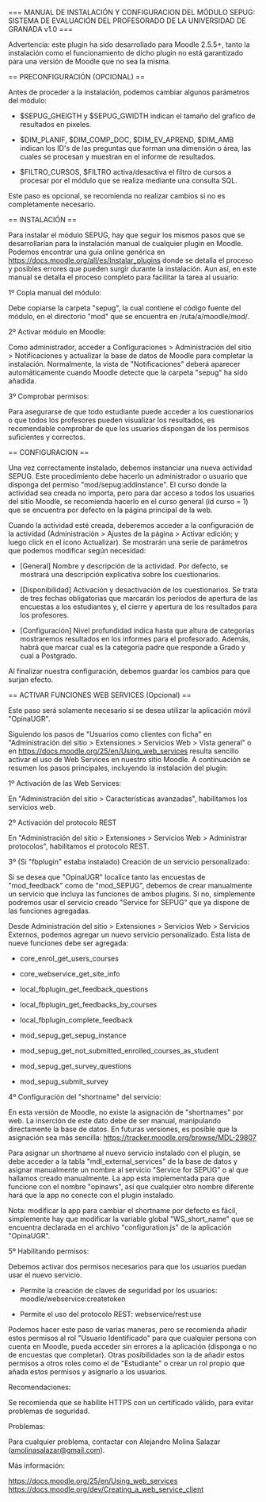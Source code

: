=== MANUAL DE INSTALACIÓN Y CONFIGURACION DEL MÓDULO SEPUG: SISTEMA DE EVALUACIÓN DEL PROFESORADO DE LA UNIVERSIDAD DE GRANADA v1.0 ===

Advertencia: este plugin ha sido desarrollado para Moodle 2.5.5+, tanto la instalación como el funcionamiento de dicho plugin
no está garantizado para una versión de Moodle que no sea la misma.

== PRECONFIGURACIÓN (OPCIONAL) ==

Antes de proceder a la instalación, podemos cambiar algunos parámetros del módulo:

 - $SEPUG_GHEIGTH y $SEPUG_GWIDTH indican el tamaño del grafico de resultados en pixeles.
 
 - $DIM_PLANIF, $DIM_COMP_DOC, $DIM_EV_APREND, $DIM_AMB indican los ID's de las preguntas que forman una dimensión o área, las cuales se procesan y muestran en el informe de resultados.
 
 - $FILTRO_CURSOS, $FILTRO activa/desactiva el filtro de cursos a procesar por el módulo que se realiza mediante una consulta SQL.
 
Este paso es opcional, se recomienda no realizar cambios si no es completamente necesario.

== INSTALACIÓN ==

Para instalar el módulo SEPUG, hay que seguir los mismos pasos que se desarrollarían para la instalación manual de cualquier plugin en Moodle. Podemos encontrar una guía online genérica en https://docs.moodle.org/all/es/Instalar_plugins donde se detalla el proceso y posibles errores que pueden surgir durante la instalación. Aun así, en este manual se detalla el proceso completo para facilitar la tarea al usuario:

1º Copia manual del módulo:

Debe copiarse la carpeta "sepug", la cual contiene el código fuente del módulo, en el directorio "mod" que se encuentra en /ruta/a/moodle/mod/.

2º Activar módulo en Moodle:

Como administrador, acceder a Configuraciones > Administración del sitio > Notificaciones y actualizar la base de datos de Moodle para completar la instalación. Normalmente, la vista de "Notificaciones" deberá aparecer automáticamente cuando Moodle detecte que la carpeta "sepug" ha sido añadida.

3º Comprobar permisos:

Para asegurarse de que todo estudiante puede acceder a los cuestionarios o que todos los profesores pueden visualizar los resultados, es recomendable comprobar de que los usuarios dispongan de los permisos suficientes y correctos.

== CONFIGURACION ==

Una vez correctamente instalado, debemos instanciar una nueva actividad SEPUG. Este procedimiento debe hacerlo un administrador o usuario que disponga del permiso "mod/sepug:addinstance". El curso donde la actividad sea creada no importa, pero para dar acceso a todos los usuarios del sitio Moodle, se recomienda hacerlo en el curso general (id curso = 1) que se encuentra por defecto en la página principal de la web.

Cuando la actividad esté creada, deberemos acceder a la configuración de la actividad (Administración > Ajustes de la página > Activar edición; y luego click en el icono Actualizar). Se mostrarán una serie de parámetros que podemos modificar según necesidad:

 - [General] Nombre y descripción de la actividad. Por defecto, se mostrará una descripción explicativa sobre los cuestionarios.
 
 - [Disponibilidad] Activación y desactivación de los cuestionarios. Se trata de tres fechas obligatorias que marcarán los periodos de apertura de las encuestas a los estudiantes y, el cierre y apertura de los resultados para los profesores.
 
 - [Configuración] Nivel profundidad indica hasta que altura de categorías mostraremos resultados en los informes para el profesorado. Además, habrá que marcar cual es la categoría padre que responde a Grado y cual a Postgrado.
 
Al finalizar nuestra configuración, debemos guardar los cambios para que surjan efecto.
 
== ACTIVAR FUNCIONES WEB SERVICES (Opcional) ==

Este paso será solamente necesario si se desea utilizar la aplicación móvil "OpinaUGR".

Siguiendo los pasos de "Usuarios como clientes con ficha" en "Administración del sitio > Extensiones > Servicios Web > Vista general" o en https://docs.moodle.org/25/en/Using_web_services resulta sencillo activar el uso de Web Services en nuestro sitio Moodle. A continuación se resumen los pasos principales, incluyendo la instalación del plugin:

1º Activación de las Web Services:

En "Administración del sitio > Características avanzadas", habilitamos los servicios web.

2º Activación del protocolo REST

En "Administración del sitio > Extensiones > Servicios Web > Administrar protocolos", habilitamos el protocolo REST.

3º (Si "fbplugin" estaba instalado) Creación de un servicio personalizado:

Si se desea que "OpinaUGR" localice tanto las encuestas de "mod_feedback" como de "mod_SEPUG", debemos de crear manualmente un servicio que incluya las funciones de ambos plugins. Si no, simplemente podremos usar el servicio creado "Service for SEPUG" que ya dispone de las funciones agregadas.

Desde Administración del sitio > Extensiones > Servicios Web > Servicios Externos, podemos agregar un nuevo servicio personalizado. Esta lista de nueve funciones debe ser agregada:

- core_enrol_get_users_courses	

- core_webservice_get_site_info	

- local_fbplugin_get_feedback_questions	

- local_fbplugin_get_feedbacks_by_courses	

- local_fbplugin_complete_feedback	

- mod_sepug_get_sepug_instance	

- mod_sepug_get_not_submitted_enrolled_courses_as_student	

- mod_sepug_get_survey_questions	

- mod_sepug_submit_survey

4º Configuración del "shortname" del servicio:

En esta versión de Moodle, no existe la asignación de "shortnames" por web. La inserción de este dato debe de ser manual, manipulando directamente la base de datos. En futuras versiones, es posible que la asignación sea más sencilla: https://tracker.moodle.org/browse/MDL-29807

Para asignar un shortname al nuevo servicio instalado con el plugin, se debe acceder a la tabla "mdl_external_services"
de la base de datos y asignar manualmente un nombre al servicio "Service for SEPUG" o al que hallamos creado manualmente. La app esta implementada para que funcione con el nombre "opinaws", así que cualquier otro nombre diferente hará que la app no conecte con el plugin instalado.

Nota: modificar la app para cambiar el shortname por defecto es fácil, simplemente hay que modificar la variable global "WS_short_name"
que se encuentra declarada en el archivo "configuration.js" de la aplicación "OpinaUGR".

5º Habilitando permisos:

Debemos activar dos permisos necesarios para que los usuarios puedan usar el nuevo servicio.

- Permite la creación de claves de seguridad por los usuarios: moodle/webservice:createtoken

- Permite el uso del protocolo REST: webservice/rest:use

Podemos hacer este paso de varias maneras, pero se recomienda añadir estos permisos al rol "Usuario Identificado" para que cualquier persona con cuenta en Moodle, pueda acceder sin errores a la aplicación (disponga o no de encuestas que completar). Otras posibilidades son la de añadir estos permisos a otros roles como el de "Estudiante" o crear un rol propio que añada estos permisos y asignarlo a los usuarios.

Recomendaciones:

Se recomienda que se habilite HTTPS con un certificado válido, para evitar problemas de seguridad.

Problemas:

Para cualquier problema, contactar con Alejandro Molina Salazar (amolinasalazar@gmail.com).

Más información:

https://docs.moodle.org/25/en/Using_web_services
https://docs.moodle.org/dev/Creating_a_web_service_client
